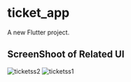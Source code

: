 # ticket_app

A new Flutter project.

## ScreenShoot of Related UI
![ticketss2](https://user-images.githubusercontent.com/55906788/219018900-c458dc94-0712-4eed-8051-c825fc7dbbca.jpg)
![ticketss1](https://user-images.githubusercontent.com/55906788/219018906-b2d83fc7-2d93-4ea8-b61b-a9cc0b22d673.jpg)

